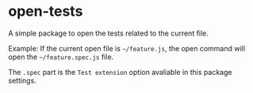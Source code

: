 # open-tests

A simple package to open the tests related to the current file.

Example:
If the current open file is `~/feature.js`, the open command will open the `~/feature.spec.js` file.

The `.spec` part is the `Test extension` option avaliable in this package settings.
